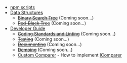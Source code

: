 - [npm scripts](https://haleyga.github.io/arboriculture/npm_scripts)
- [Data Structures](https://haleyga.github.io/arboriculture/deep_dive)
    - ~~[Binary Search Tree](https://haleyga.github.io/arboriculture/deep_dive/bst)~~ (Coming soon...)
    - ~~[Red-Black Tree](https://haleyga.github.io/arboriculture/deep_dive/rbt)~~ (Coming soon...)
- [Developer Guide](https://haleyga.github.io/arboriculture/developer)
    - ~~[Coding Standards and Linting](https://haleyga.github.io/arboriculture/developer/linting)~~ 
      (Coming soon...)
    - ~~[Testing](https://haleyga.github.io/arboriculture/developer/testing)~~ (Coming soon...)
    - ~~[Documenting](https://haleyga.github.io/arboriculture/developer/documenting)~~ (Coming soon...)
    - ~~[Demoing](https://haleyga.github.io/arboriculture/developer/demoing)~~ (Coming soon...)
    - [Custom Comparer](https://haleyga.github.io/arboriculture/deep_dive/comparer) - How to implement 
      [IComparer](https://github.com/haleyga/arboriculture/blob/master/src/binary-tree/binary-tree.ts#L58)